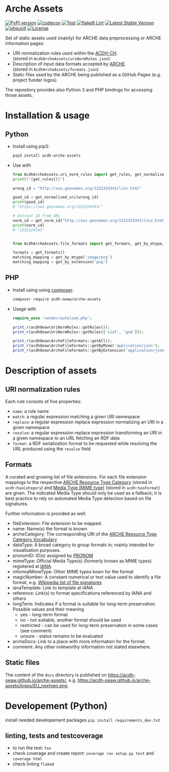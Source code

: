 # Arche Assets

[![PyPI version](https://badge.fury.io/py/acdh-arche-assets.svg)](https://badge.fury.io/py/acdh-arche-assets)
[![codecov](https://codecov.io/gh/acdh-oeaw/arche-assets/branch/master/graph/badge.svg?token=RFOH77TBV1)](https://codecov.io/gh/acdh-oeaw/arche-assets)
[![Test](https://github.com/acdh-oeaw/arche-assets/actions/workflows/pytest.yml/badge.svg)](https://github.com/acdh-oeaw/arche-assets/actions/workflows/pytest.yml)
[![flake8 Lint](https://github.com/acdh-oeaw/arche-assets/actions/workflows/pylint.yml/badge.svg)](https://github.com/acdh-oeaw/arche-assets/actions/workflows/pylint.yml)
[![Latest Stable Version](https://poser.pugx.org/acdh-oeaw/arche-assets/v/stable)](https://packagist.org/packages/acdh-oeaw/arche-assets)
[![phpunit](https://github.com/acdh-oeaw/arche-assets/actions/workflows/php.yml/badge.svg)](https://github.com/acdh-oeaw/arche-assets/actions/workflows/php.yml)
[![License](https://poser.pugx.org/acdh-oeaw/arche-assets/license)](https://packagist.org/packages/acdh-oeaw/arche-assets)

Set of static assets used (mainly) for ARCHE data preprocessing or ARCHE information pages:
* URI normalization rules used within the [ACDH-CH](https://www.oeaw.ac.at/acdh/).\
  (stored in `AcdhArcheAssets/uriNormRules.json`)
* Description of input data formats accepted by [ARCHE](https://arche.acdh.oeaw.ac.at).\
  (stored in `AcdhArcheAssets/formats.json`)
* Static files used by the ARCHE being published as a GitHub Pages
  (e.g. project funder logos)

The repository provides also Python 3 and PHP bindings for accessing those assets.

# Installation & usage

## Python

* Install using pip3:
  ```bash
  pip3 install acdh-arche-assets
  ```
* Use with
  ```Python
  from AcdhArcheAssets.uri_norm_rules import get_rules, get_normalized_uri, get_norm_id
  print(f"{get_rules()}")

  wrong_id = "http://sws.geonames.org/1232324343/linz.html"

  good_id = get_normalized_uri(wrong_id)
  print(good_id)
  # "https://sws.geonames.org/1232324343/"

  # extract ID from URL
  norm_id = get_norm_id("http://sws.geonames.org/1232324343/linz.html")
  print(norm_id)
  # "1232324343"


  from AcdhArcheAssets.file_formats import get_formats, get_by_mtype, get_by_extension

  formats = get_formats()
  matching_mapping = get_by_mtype('image/png')
  matching_mapping = get_by_extension('png')
  
  ```

## PHP

* Install using using [composer](https://getcomposer.org/doc/00-intro.md):
  ```bash
  composer require acdh-oeaw/arche-assets
  ```
* Usage with
  ```php
  require_once 'vendor/autoload.php';

  print_r(acdhOeaw\UriNormRules::getRules());
  print_r(acdhOeaw\UriNormRules::getRules(['viaf', 'gnd']));

  print_r(acdhOeaw\ArcheFileFormats::getAll();
  print_r(acdhOeaw\ArcheFileFormats::getByMime('application/json');
  print_r(acdhOeaw\ArcheFileFormats::getByExtension('application/json');
  ```

# Description of assets

## URI normalization rules

Each rule consists of five properties:

* `name`: a rule name
* `match`: a regular expression matching a given URI namespace
* `replace`: a regular expression replace expression normalizing an URI in a given namespace
* `resolve`: a regular expression replace expression transforming an URI in a given namespace to an URL fetching an RDF data
* `format`: a RDF serialization format to be requested while resolving the URL produced using the `resolve` field

## Formats

A curated and growing list of file extensions. For each file extension mappings to the respective [ARCHE Resource Type Category]( 	https://vocabs.acdh.oeaw.ac.at/archecategory/Schema) (stored in `acdh:hasCategory`) and [Media Type (MIME type)](https://www.iana.org/assignments/media-types/media-types.xhtml) (stored in `acdh:hasFormat`) are given. The indicated Media Type should only be used as a fallback; it is best practice to rely on automated Media Type detection based on file signatures.

Further information is provided as well.

* fileExtension: File extension to be mapped.
* name: Name(s) the format is known
* archeCategory: The corresponding URI of the [ARCHE Resource Type Category Vocabulary](https://vocabs.acdh.oeaw.ac.at/archecategory/Schema)
* dataType: A broad category to group formats in; mainly intended for visualisation purposes.
* pronomID: ID(s) assigned by [PRONOM](http://www.nationalarchives.gov.uk/PRONOM/Default.aspx)
* mimeType: Official Media Type(s) (formerly known as MIME types) registered at [IANA](https://www.iana.org/assignments/media-types/media-types.xhtml).
* informalMimeType: Other MIME types kown for the format
* magicNumber: A constant numerical or text value used to identify a file format, e.g. [Wikipedia list of file signatures](https://en.wikipedia.org/wiki/List_of_file_signatures)
* ianaTemplate: Link to template at IANA
* reference: Link(s) to format specifications referenced by IANA and others
* longTerm: Indicates if a format is suitable for long-term preservation.\
  Possible values and their meaning
   * yes - long-term format
   * no - not suitable, another format should be used
   * restricted - can be used for long-term preservation in some cases (see comment)
   * unsure - status remains to be evaluated
* archeDocs: Link to a place with more information for the format.
* comment: Any other noteworthy information not stated elsewhere.

## Static files

The content of the `docs` directory is published on https://acdh-oeaw.github.io/arche-assets/,
e.g. https://acdh-oeaw.github.io/arche-assets/logos/EU_nextgen.png.

# Developement (Python)

install needed developement packages `pip install requirements_dev.txt`

## linting, tests and testcoverage

* to run the test: `tox`
* check coverage and create report: `coverage run setup.py test` and `coverage html`
* check linting `flake8`
